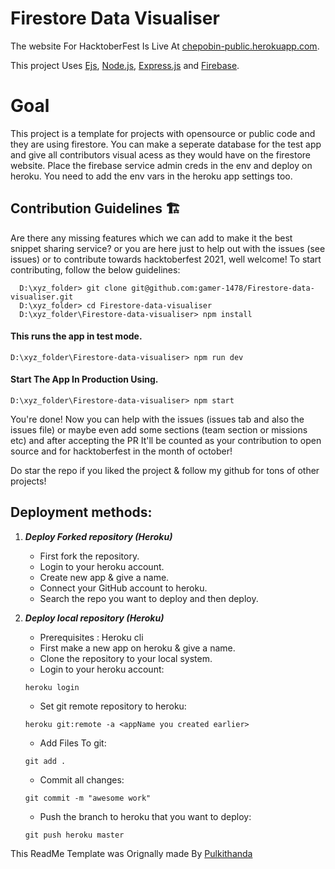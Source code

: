 # Firestore Data Visualiser

The website For HacktoberFest Is Live At [chepobin-public.herokuapp.com](https://chepobin-public.herokuapp.com).

This project Uses [Ejs](https://ejs.co/), [Node.js](https://nodejs.org/en/), [Express.js](https://expressjs.com/) and [Firebase](https://firebase.google.com/).


# Goal

This project is a template for projects with opensource or public code and they are using firestore. You can make a seperate database for the test app and give all contributors visual acess as they would have on the firestore website. Place the firebase service admin creds in the env and deploy on heroku. You need to add the env vars in the heroku app settings too.

## Contribution Guidelines 🏗

Are there any missing features which we can add to make it the best snippet sharing service? or you are here just to help out with the issues (see issues) or to contribute towards hacktoberfest 2021, well welcome!
To start contributing, follow the below guidelines:

```
  D:\xyz_folder> git clone git@github.com:gamer-1478/Firestore-data-visualiser.git
  D:\xyz_folder> cd Firestore-data-visualiser
  D:\xyz_folder\Firestore-data-visualiser> npm install
```

#### This runs the app in test mode.

```
D:\xyz_folder\Firestore-data-visualiser> npm run dev
```

#### Start The App In Production Using.

```
D:\xyz_folder\Firestore-data-visualiser> npm start
```

You're done! Now you can help with the issues (issues tab and also the issues file) or maybe even add some sections (team section or missions etc) and after accepting the PR It'll be counted as your contribution to open source and for hacktoberfest in the month of october!

Do star the repo if you liked the project & follow my github for tons of other projects!

## Deployment methods:

1.  **_Deploy Forked repository (Heroku)_**

    - First fork the repository.
    - Login to your heroku account.
    - Create new app & give a name.
    - Connect your GitHub account to heroku.
    - Search the repo you want to deploy and then deploy.

2.  **_Deploy local repository (Heroku)_**

    - Prerequisites : Heroku cli
    - First make a new app on heroku & give a name.
    - Clone the repository to your local system.
    - Login to your heroku account:

    ```
    heroku login
    ```

    - Set git remote repository to heroku:

    ```
    heroku git:remote -a <appName you created earlier>
    ```

    - Add Files To git:

    ```
    git add .
    ```

    - Commit all changes:

    ```
    git commit -m "awesome work"
    ```

    - Push the branch to heroku that you want to deploy:

    ```
    git push heroku master
    ```

This ReadMe Template was Orignally made By [Pulkithanda](https://github.com/pulkithanda)
